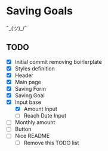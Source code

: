 # Saving Goals

¯\_(ツ)\_/¯

## TODO

- [x] Initial commit removing boirlerplate
- [x] Styles definition
- [x] Header
- [x] Main page
- [x] Saving Form
- [x] Saving Goal
- [x] Input base
  - [x] Amount Input
  - [ ] Reach Date Input
- [ ] Monthly amount
- [ ] Button
- [ ] Nice README
  - [ ] Remove this TODO list

